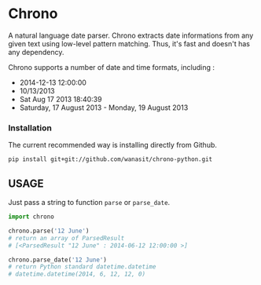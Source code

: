 Chrono
======

A natural language date parser. Chrono extracts date informations from any given text using low-level pattern matching. Thus, it's fast and doesn't has any dependency. 

Chrono supports a number of date and time formats, including :

* 2014-12-13 12:00:00
* 10/13/2013
* Sat Aug 17 2013 18:40:39 
* Saturday, 17 August 2013 - Monday, 19 August 2013

### Installation

The current recommended way is installing directly from Github.

    pip install git+git://github.com/wanasit/chrono-python.git


## USAGE

Just pass a string to function `parse` or `parse_date`. 

```python
import chrono

chrono.parse('12 June')
# return an array of ParsedResult
# [<ParsedResult "12 June" : 2014-06-12 12:00:00 >] 

chrono.parse_date('12 June')
# return Python standard datetime.datetime
# datetime.datetime(2014, 6, 12, 12, 0)
```
